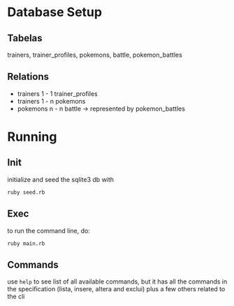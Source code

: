 
# Database Setup

## Tabelas

trainers, trainer_profiles, pokemons, battle, pokemon_battles

## Relations

- trainers 1 - 1 trainer_profiles
- trainers 1 - n pokemons
- pokemons n - n battle -> represented by pokemon_battles

# Running

## Init

initialize and seed the sqlite3 db with

```
ruby seed.rb
```

## Exec

to run the command line, do:

```
ruby main.rb
```

## Commands 

use `help` to see list of all available commands, but it has all the commands in the specification (lista, insere, altera and exclui) plus a few others related to the cli